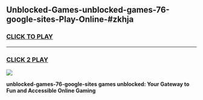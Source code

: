 
## Unblocked-Games-unblocked-games-76-google-sites-Play-Online-#zkhja
<h3>
<a href="https://premium.freeplayer.one?title=unblocked-games-76-google-sites&ref=27F">CLICK TO PLAY</a></h3>
<hr>

<h3>
<a href="https://premium.freeplayer.one?title=unblocked-games-76-google-sites&ref=27F">CLICK 2 PLAY</a>
  
</h3>

<a href="https://premium.freeplayer.one?title=unblocked-games-76-google-sites&ref=27F"><img src="https://clearcache.store/games.png"></a>


**unblocked-games-76-google-sites games unblocked: Your Gateway to Fun and Accessible Online Gaming**
